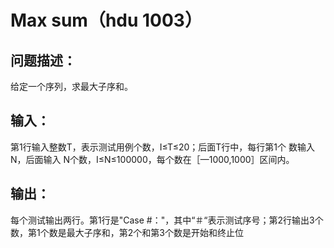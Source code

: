 # Max sum（hdu 1003）

## 问题描述：
给定一个序列，求最大子序和。

## 输入：
第1行输入整数T，表示测试用例个数，I≤T≤20；后面T行中，每行第1个
数输入 N，后面输入 N个数，I≤N≤100000，每个数在［—1000,1000］区间内。
## 输出：
每个测试输出两行。第1行是"Case #："，其中“＃“表示测试序号；第2行输出3个数，第1个数是最大子序和，第2个和第3个数是开始和终止位